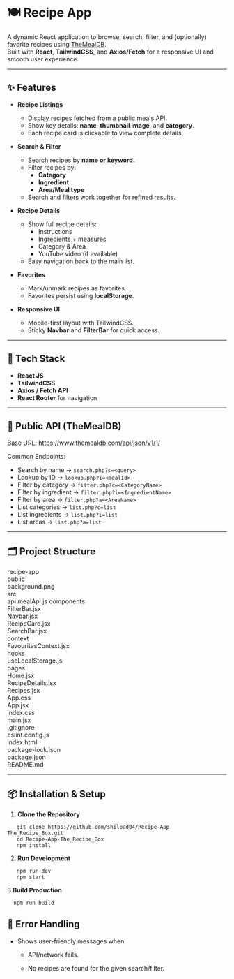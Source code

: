 # 🍽️ Recipe App

A dynamic React application to browse, search, filter, and (optionally) favorite recipes using [TheMealDB](https://www.themealdb.com/api.php).  
Built with **React**, **TailwindCSS**, and **Axios/Fetch** for a responsive UI and smooth user experience.

---

## ✨ Features

- **Recipe Listings**
  - Display recipes fetched from a public meals API.
  - Show key details: **name**, **thumbnail image**, and **category**.
  - Each recipe card is clickable to view complete details.

- **Search & Filter**
  - Search recipes by **name or keyword**.
  - Filter recipes by:
    - **Category**
    - **Ingredient**
    - **Area/Meal type**
  - Search and filters work together for refined results.

- **Recipe Details**
  - Show full recipe details:
    - Instructions
    - Ingredients + measures
    - Category & Area
    - YouTube video (if available)
  - Easy navigation back to the main list.

- **Favorites**
  - Mark/unmark recipes as favorites.
  - Favorites persist using **localStorage**.

- **Responsive UI**
  - Mobile-first layout with TailwindCSS.
  - Sticky **Navbar** and **FilterBar** for quick access.

---

## 🧰 Tech Stack

- **React JS**
- **TailwindCSS**
- **Axios / Fetch API**
- **React Router** for navigation

---

## 🔌 Public API (TheMealDB)

Base URL: https://www.themealdb.com/api/json/v1/1/

Common Endpoints:
- Search by name → `search.php?s=<query>`  
- Lookup by ID → `lookup.php?i=<mealId>`  
- Filter by category → `filter.php?c=<CategoryName>`  
- Filter by ingredient → `filter.php?i=<IngredientName>`  
- Filter by area → `filter.php?a=<AreaName>`  
- List categories → `list.php?c=list`  
- List ingredients → `list.php?i=list`  
- List areas → `list.php?a=list` 

---

## 🗂️ Project Structure

recipe-app  
  public  
    background.png  
  src  
    api 
      mealApi.js
    components  
      FilterBar.jsx  
      Navbar.jsx  
      RecipeCard.jsx  
      SearchBar.jsx  
    context  
      FavouritesContext.jsx  
    hooks  
      useLocalStorage.js  
    pages  
      Home.jsx  
      RecipeDetails.jsx  
      Recipes.jsx  
    App.css  
    App.jsx  
    index.css  
    main.jsx  
  .gitignore  
  eslint.config.js  
  index.html  
  package-lock.json  
  package.json  
  README.md  

---

## 📦 Installation & Setup

1. **Clone the Repository**
```
   git clone https://github.com/shilpad04/Recipe-App-The_Recipe_Box.git
   cd Recipe-App-The_Recipe_Box
   npm install
```

2. **Run Development**
```
   npm run dev 
   npm start
```

3.**Build Production**
```
  npm run build
```

## 🧯 Error Handling

- Shows user-friendly messages when:

    - API/network fails.

    - No recipes are found for the given search/filter.
    
   
   
